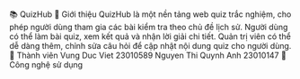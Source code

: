 📚 QuizHub
📌 Giới thiệu
QuizHub là một nền tảng web quiz trắc nghiệm, cho phép người dùng tham gia các bài kiểm tra theo chủ đề lịch sử. Người dùng có thể làm bài quiz, xem kết quả và nhận lời giải chi tiết. Quản trị viên có thể dễ dàng thêm, chỉnh sửa câu hỏi để cập nhật nội dung quiz cho người dùng.
👥 Thành viên
Vung Duc Viet 23010589
Nguyen Thi Quynh Anh 23010147
🧰 Công nghệ sử dụng
